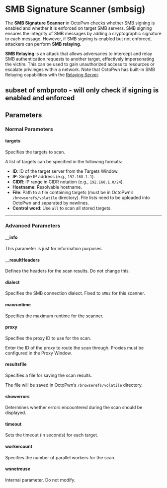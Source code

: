 # SMB Signature Scanner (smbsig)

The **SMB Signature Scanner** in OctoPwn checks whether SMB signing is enabled and whether it is enforced on target SMB servers. SMB signing ensures the integrity of SMB messages by adding a cryptographic signature to each message. However, if SMB signing is enabled but not enforced, attackers can perform **SMB relaying**.

**SMB Relaying** is an attack that allows adversaries to intercept and relay SMB authentication requests to another target, effectively impersonating the victim. This can be used to gain unauthorized access to resources or escalate privileges within a network. Note that OctoPwn has built-in SMB Relaying capabilities with the [Relaying Server](../servers/relay.html).

subset of smbproto - will only check if signing is enabled and enforced 
---

## Parameters

### Normal Parameters

#### targets
Specifies the targets to scan.

A list of targets can be specified in the following formats:

- **ID**: ID of the target server from the Targets Window.
- **IP**: Single IP address (e.g., `192.168.1.1`).
- **CIDR**: IP range in CIDR notation (e.g., `192.168.1.0/24`).
- **Hostname**: Resolvable hostname.
- **File**: Path to a file containing targets (must be in OctoPwn’s `/browserefs/volatile` directory). File lists need to be uploaded into OctoPwn and separated by newlines.
- **Control word**: Use `all` to scan all stored targets.

---

### Advanced Parameters

#### __info
This parameter is just for information purposes.

#### __resultHeaders
Defines the headers for the scan results. Do not change this.

#### dialect
Specifies the SMB connection dialect. Fixed to `SMB2` for this scanner.
#### maxruntime
Specifies the maximum runtime for the scanner.
#### proxy
Specifies the proxy ID to use for the scan.

Enter the ID of the proxy to route the scan through. Proxies must be configured in the Proxy Window.

#### resultsfile
Specifies a file for saving the scan results.

The file will be saved in OctoPwn’s `/browserefs/volatile` directory.

#### showerrors
Determines whether errors encountered during the scan should be displayed.
#### timeout
Sets the timeout (in seconds) for each target.

#### workercount
Specifies the number of parallel workers for the scan.

#### wsnetreuse
Internal parameter. Do not modify.
